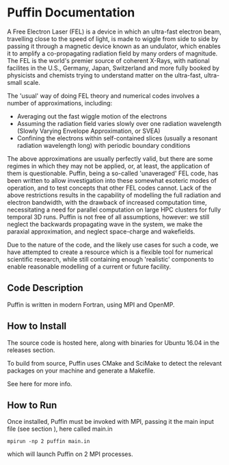 # Puffin Documentation

A Free Electron Laser (FEL) is a device in which an ultra-fast electron beam, travelling close to the speed of light, is made to wiggle from side to side by passing it through a magnetic device known as an undulator, which enables it to amplify a co-propagating radiation field by many orders of magnitude. The FEL is the world's premier source of coherent X-Rays, with national facilites in the U.S., Germany, Japan, Switzerland and more fully booked by physicists and chemists trying to understand matter on the ultra-fast, ultra-small scale.

The 'usual' way of doing FEL theory and numerical codes involves a number of approximations, including:

  - Averaging out the fast wiggle motion of the electrons
  - Assuming the radiation field varies slowly over one radiation wavelength (Slowly Varying Envelope Approximation, or SVEA)
  - Confining the electrons within self-contained slices (usually a resonant radiation wavelength long) with periodic boundary conditions

The above approximations are usually perfectly valid, but there are some regimes in which they may not be applied, or, at least, the application of them is questionable. Puffin, being a so-called 'unaveraged' FEL code, has been written to allow investigation into these somewhat esoteric modes of operation, and to test concepts that other FEL codes cannot. Lack of the above restrictions results in the capability of modelling the full radiation and electron bandwidth, with the drawback of increased computation time, necessitating a need for parallel computation on large HPC clusters for fully temporal 3D runs. Puffin is not free of all assumptions, however: we still neglect the backwards propagating wave in the system, we make the paraxial approximation, and neglect space-charge and wakefields.

Due to the nature of the code, and the likely use cases for such a code, we have attempted to create a resource which is a flexible tool for numerical scientific research, while still containing enough 'realistic'  components to enable reasonable modelling of a current or future facility.

## Code Description

Puffin is written in modern Fortran, using MPI and OpenMP.

## How to Install

The source code is hosted here, along with binaries for Ubuntu 16.04 in the releases section.

To build from source, Puffin uses CMake and SciMake to detect the relevant packages on your machine and generate a Makefile.

See here for more info.

## How to Run

Once installed, Puffin must be invoked with MPI, passing it the main input file (see section ), here called main.in

`mpirun -np 2 puffin main.in`

which will launch Puffin on 2 MPI processes.

